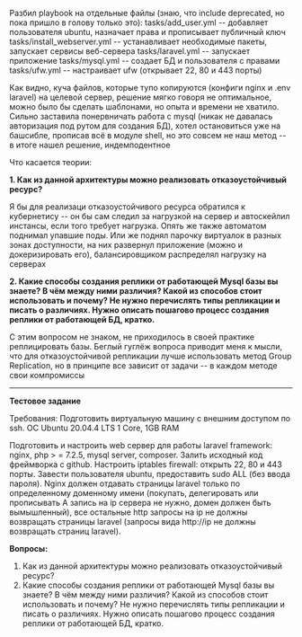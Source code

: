 Разбил playbook на отдельные файлы (знаю, что include deprecated, но пока пришло в голову только это):
tasks/add_user.yml -- добавляет пользователя ubuntu, назначает права и прописывает публичный ключ
tasks/install_webserver.yml -- устанавливает необходимые пакеты, запускает сервисы веб-сервера
tasks/laravel.yml -- запускает приложение
tasks/mysql.yml -- создает БД и пользователя с правами
tasks/ufw.yml -- настраивает ufw (открывает 22, 80 и 443 порты)

Как видно, куча файлов, которые тупо копируются (конфиги nginx и .env laravel) на целевой сервер, решение мягко говоря не оптимальное, можно было бы сделать шаблонами, но опыта и времени не хватило.
Сильно заставила понервничать работа с mysql (никак не давалась авторизация под рутом для создания БД), хотел остановиться уже на башсибле, прописав всё в модуле shell, но это совсем не наш метод -- в итоге нашел решение, индемподентное

Что касается теории:

**1. Как из данной архитектуры можно реализовать отказоустойчивый ресурс?**

Я бы для реализаци отказоустойчивого ресурса обратился к кубернетису -- он бы сам следил за нагрузкой на сервер и автоскейлил инстансы, если того требует нагрузка. Опять же также автоматом поднимал упавшие поды.
Или же поднял парочку виртуалок в разных зонах доступности, на них развернул приложение (можно и докеризировать его), балансировщиком распределял нагрузку на серверах

**2. Какие способы создания реплики от работающей Mysql базы вы знаете? В чём между ними различия? Какой из способов стоит использовать и почему? Не нужно перечислять типы репликации и писать о различиях. Нужно описать пошагово процесс создания реплики от работающей БД, кратко.**

С этим вопросом не знаком, не приходилось в своей практике реплицировать базы. Беглый гуглёж вопроса приводит меня к мысли, что для отказоустойчивой репликации лучше использовать метод Group Replication, но в принципе все зависит от задачи -- в каждом методе свои компромиссы

-------------------------------------------------------------------------------------------------

**Тестовое задание**

Требования:
Подготовить виртуальную машину с внешним доступом по ssh.
ОС Ubuntu 20.04.4 LTS 1 Core, 1GB RAM
 
Подготовить и настроить web сервер для работы laravel framework:
            nginx, php > = 7.2.5, mysql server, composer.
Залить исходный код фреймворка с github.
Настроить iptables firewall: открыть 22, 80 и 443 порты.
Завести пользователя ubuntu, предоставить sudo ALL (без ввода пароля).
Nginx должен отдавать страницы laravel только по определенному доменному имени (покупать, делегировать или прописывать А запись на ip сервера не нужно, домен должен быть вымышленный), все остальные http запросы на ip не должны возвращать страницы laravel (запросы вида http://ip не должны возвращать страниц laravel).

**Вопросы:**
1. Как из данной архитектуры можно реализовать отказоустойчивый ресурс?
2. Какие способы создания реплики от работающей Mysql базы вы знаете? В чём между ними различия? Какой из способов стоит использовать и почему? Не нужно перечислять типы репликации и писать о различиях. Нужно описать пошагово процесс создания реплики от работающей БД, кратко.

